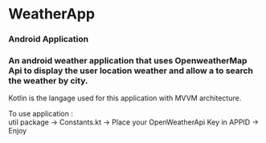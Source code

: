 # WeatherApp
### Android Application
### An android weather application that uses OpenweatherMap Api to display the user location weather and allow a to search the weather by city.
Kotlin is the langage used for this application with MVVM architecture.

To use application : <br />
<space> util package -> Constants.kt -> Place your OpenWeatherApi Key in APPID -> Enjoy
